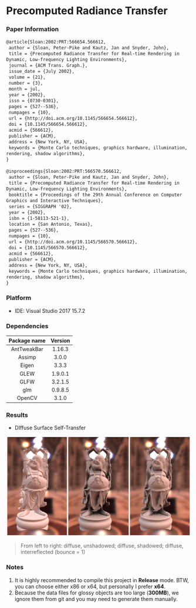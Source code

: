 

# Precomputed Radiance Transfer

### Paper Information

```
@article{Sloan:2002:PRT:566654.566612,
 author = {Sloan, Peter-Pike and Kautz, Jan and Snyder, John},
 title = {Precomputed Radiance Transfer for Real-time Rendering in Dynamic, Low-frequency Lighting Environments},
 journal = {ACM Trans. Graph.},
 issue_date = {July 2002},
 volume = {21},
 number = {3},
 month = jul,
 year = {2002},
 issn = {0730-0301},
 pages = {527--536},
 numpages = {10},
 url = {http://doi.acm.org/10.1145/566654.566612},
 doi = {10.1145/566654.566612},
 acmid = {566612},
 publisher = {ACM},
 address = {New York, NY, USA},
 keywords = {Monte Carlo techniques, graphics hardware, illumination, rendering, shadow algorithms},
} 

@inproceedings{Sloan:2002:PRT:566570.566612,
 author = {Sloan, Peter-Pike and Kautz, Jan and Snyder, John},
 title = {Precomputed Radiance Transfer for Real-time Rendering in Dynamic, Low-frequency Lighting Environments},
 booktitle = {Proceedings of the 29th Annual Conference on Computer Graphics and Interactive Techniques},
 series = {SIGGRAPH '02},
 year = {2002},
 isbn = {1-58113-521-1},
 location = {San Antonio, Texas},
 pages = {527--536},
 numpages = {10},
 url = {http://doi.acm.org/10.1145/566570.566612},
 doi = {10.1145/566570.566612},
 acmid = {566612},
 publisher = {ACM},
 address = {New York, NY, USA},
 keywords = {Monte Carlo techniques, graphics hardware, illumination, rendering, shadow algorithms},
} 
```



### Platform

- IDE: Visual Studio 2017 15.7.2



### Dependencies

| Package name | Version |
| :----------: | :-----: |
| AntTweakBar  | 1.16.3  |
|    Assimp    |  3.0.0  |
|    Eigen     |  3.3.3  |
|     GLEW     | 1.9.0.1 |
|     GLFW     | 3.2.1.5 |
|     glm      | 0.9.8.5 |
|    OpenCV    |  3.1.0  |



### Results

- DIffuse  Surface Self-Transfer

![](https://github.com/Fairyland0902/PRT-SH/raw/master/screenshots/diffuse.PNG)

> From left to right: diffuse, unshadowed; diffuse, shadowed; diffuse, interreflected (bounce = 1)



### Notes

1. It is highly recommended to compile this project in **Release** mode. BTW, you can choose either x86 or x64, but personally I prefer **x64**.
2. Because the data files for glossy objects are too large (**300MB**), we ignore them from git and you may need to generate them manually.